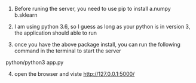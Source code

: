 1. Before runing the server, you need to use pip to install 
a.numpy
b.sklearn


2. I am using python 3.6, so I guess as long as your python is in version 3, the application should able to run

3. once you have the above package install, you can run the following command in the terminal to start the server

python/python3 app.py


4. open the browser and viste 
http://127.0.0.1:5000/
